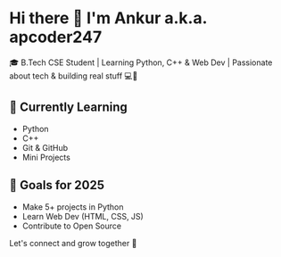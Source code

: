 # Hi there 👋 I'm Ankur a.k.a. apcoder247

🎓 B.Tech CSE Student | Learning Python, C++ & Web Dev | Passionate about tech & building real stuff 💻🚀

## 🔧 Currently Learning
- Python
- C++
- Git & GitHub
- Mini Projects

## 📌 Goals for 2025
- Make 5+ projects in Python
- Learn Web Dev (HTML, CSS, JS)
- Contribute to Open Source

Let's connect and grow together 🌱
